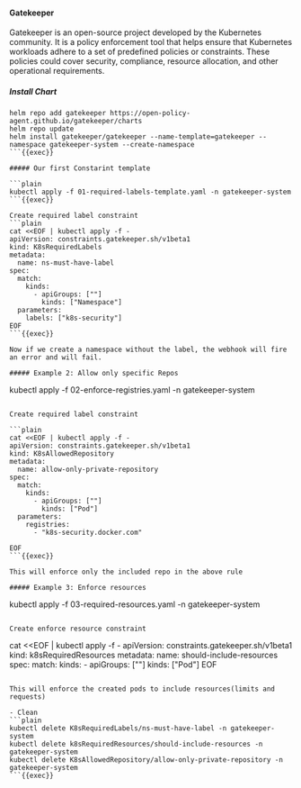 #### Gatekeeper

Gatekeeper is an open-source project developed by the Kubernetes community. It is a policy enforcement tool that helps ensure that Kubernetes workloads adhere to a set of predefined policies or constraints. These policies could cover security, compliance, resource allocation, and other operational requirements.

##### Install Chart

```plain
helm repo add gatekeeper https://open-policy-agent.github.io/gatekeeper/charts
helm repo update
helm install gatekeeper/gatekeeper --name-template=gatekeeper --namespace gatekeeper-system --create-namespace
```{{exec}}

##### Our first Constarint template

```plain
kubectl apply -f 01-required-labels-template.yaml -n gatekeeper-system
```{{exec}}

Create required label constraint
```plain
cat <<EOF | kubectl apply -f -
apiVersion: constraints.gatekeeper.sh/v1beta1
kind: K8sRequiredLabels
metadata:
  name: ns-must-have-label
spec:
  match:
    kinds:
      - apiGroups: [""]
        kinds: ["Namespace"]
  parameters:
    labels: ["k8s-security"]
EOF
```{{exec}}

Now if we create a namespace without the label, the webhook will fire an error and will fail.

##### Example 2: Allow only specific Repos

```
kubectl apply -f 02-enforce-registries.yaml -n gatekeeper-system
```{{exec}}

Create required label constraint

```plain
cat <<EOF | kubectl apply -f -
apiVersion: constraints.gatekeeper.sh/v1beta1
kind: K8sAllowedRepository
metadata:
  name: allow-only-private-repository
spec:
  match:
    kinds:
      - apiGroups: [""]
        kinds: ["Pod"]
  parameters:
    registries:
      - "k8s-security.docker.com"

EOF
```{{exec}}

This will enforce only the included repo in the above rule

##### Example 3: Enforce resources
```
kubectl apply -f 03-required-resources.yaml -n gatekeeper-system
```

Create enforce resource constraint

```
cat <<EOF | kubectl apply -f -
apiVersion: constraints.gatekeeper.sh/v1beta1
kind: k8sRequiredResources
metadata:
  name: should-include-resources
spec:
  match:
    kinds:
      - apiGroups: [""]
        kinds: ["Pod"]
EOF
```{{exec}}

This will enforce the created pods to include resources(limits and requests)

- Clean
```plain
kubectl delete K8sRequiredLabels/ns-must-have-label -n gatekeeper-system
kubectl delete k8sRequiredResources/should-include-resources -n gatekeeper-system
kubectl delete K8sAllowedRepository/allow-only-private-repository -n gatekeeper-system
```{{exec}}
